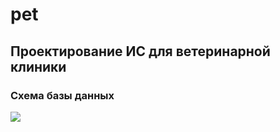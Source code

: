 # pet
## Проектирование ИС для ветеринарной клиники
### Схема базы данных
![](https://github.com/user-attachments/assets/666268be-050f-4efa-affc-8c024dca4b22)
